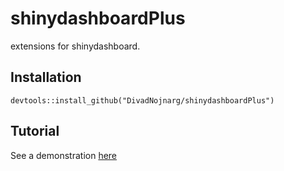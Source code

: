 # shinydashboardPlus
extensions for shinydashboard.

## Installation

```
devtools::install_github("DivadNojnarg/shinydashboardPlus")
```

## Tutorial

See a demonstration [here](http://130.60.24.205/shinydashboardPlus/)